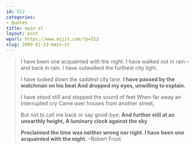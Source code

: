 ```yaml
---
id: 512
categories:
- Quotes
title: main st
layout: post
wpurl: https://www.mijit.com/?p=512
slug: 2009-01-13-main-st
---
```

<blockquote>I have been one acquainted with the night.
I have walked out in rain – and back in rain.
I have outwalked the furthest city light.

I have looked down the saddest city lane.
<strong>I have passed by the watchman on his beat
And dropped my eyes, unwilling to explain.</strong>

I have stood still and stopped the sound of feet
When far away an interrupted cry
Came over houses from another street,

But not to call me back or say good-bye;
<strong>And further still at an unearthly height,
A luminary clock against the sky

Proclaimed the time was neither wrong nor right.
I have been one acquainted with the night.</strong>
–Robert Frost</blockquote>
